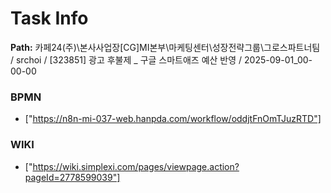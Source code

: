 # Task Info

**Path:** 카페24(주)\본사사업장\[CG]MI본부\마케팅센터\성장전략그룹\그로스파트너팀 / srchoi / [323851] 광고 후불제 _ 구글 스마트애즈 예산 반영 / 2025-09-01_00-00-00

### BPMN
- ["https://n8n-mi-037-web.hanpda.com/workflow/oddjtFnOmTJuzRTD"]

### WIKI
- ["https://wiki.simplexi.com/pages/viewpage.action?pageId=2778599039"]

